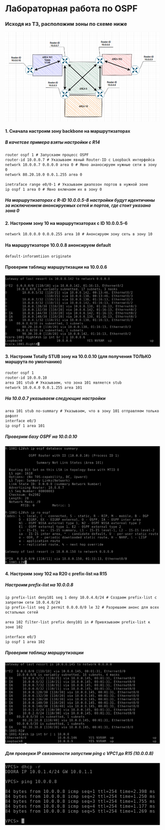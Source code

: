 # Лабораторная работа по OSPF

### Исходя из ТЗ, расположим зоны по схеме ниже
![OSPF areas](image.png)

#### 1. Сначала настроим зону backbone на маршрутизаторах
##### В качетсве примера взяты настройки с R14
```
router ospf 1 # Запускаем процесс OSPF
router-id 10.0.0.7 # Указываем явный Router-ID с Loopback интерфейса
network 10.0.0.7 0.0.0.0 area 0 # Явно ананосируем нужные сети в зону 0
network 80.20.10.0 0.0.1.255 area 0 

inetraface range e0/0-1 # Указываем диапозон портов в нужной зоне
ip ospf 1 area 0 # Явно включаем их в зону 0
```
##### На маршрутизаторах с R-ID 10.0.0.5-8 настройки будут идентичины за исключением анонсируемых сетей и портов, где стоит указана зона 0

#### 2. Настроим зону 10 на маршрутизаторах с ID 10.0.0.5-6
```
network 10.0.0.0 0.0.0.255 area 10 # Анонсируем зону сеть в зону 10
```
#### На маршрутизаторе 10.0.0.8 анонсируем default
``` 
default-inforamtiion originate
```
#### Проверим таблицу маршрутизации на 10.0.0.6
![route table](image-1.png)

#### 3. Настроим Totally STUB зону на 10.0.0.10 (для получения ТОЛЬКО маршрута по умолчанию)
```
router ospf 1 
router-id 10.0.0.10
area 101 stub # Указываем, что зона 101 является stub
network 10.0.4.0 0.0.1.255 area 101
```
##### На 10.0.0.7 указываем следующие настройки
```
area 101 stub no-summary # Указываем, что в зону 101 отправляем только дефолт
interface e0/3
ip ospf 1 area 101
```
##### Проверим базу OSPF на 10.0.0.10
![OSPF на R19](image-2.png)

#### 4. Настроим зону 102 на R20 с prefix-list на R15
##### Настроим prefix-list на 10.0.0.8
```
ip prefix-list deny101 seq 1 deny 10.0.4.0/24 # Создаем prefix-list с запретом сети 10.0.4.0/24
ip prefix-list seq 2 permit 0.0.0.0/0 le 32 # Разрешаем анонс для всех остальных сетей

area 102 filter-list prefix deny101 in # Привязываем prefix-list к зоне 102

interface e0/3
ip ospf 1 area 102
```
##### Проверим таблицу маршрутизации
![routes R20](image-3.png)

##### Для проверки IP связанности запустим ping с VPC1 до R15 (10.0.0.8)
![успешный пинг](image-4.png)
